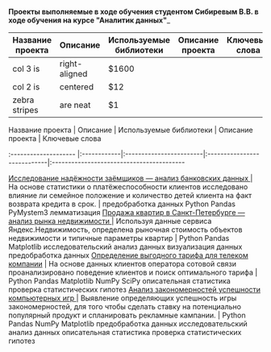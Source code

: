 __Проекты выполняемые в ходе обучения студентом Сибиревым В.В. в ходе обучения на курсе "Аналитик данных"___

| Название проекта        | Описание           | Используемые библиотеки | Описание проекта            | Ключевые слова
| ------------- |-------------| -----| -----| -----|
| col 3 is      | right-aligned | $1600 |   |      |
| col 2 is      | centered      |   $12 |   |      |
| zebra stripes | are neat      |    $1 |   |      |




Название проекта            | Описание    | Используемые библиотеки | Описание проекта            | Ключевые слова

:--------------------       |:------------|:------------------------|:----------------------------|:-----------------------------------------

<a href='https://github.com/Sibvlad/data_analysis_projects/blob/main/game_analysis/project5.ipynb'> Исследование надёжности заёмщиков — анализ банковских данных </a> | На основе статистики о платёжеспособности клиентов исследовано влияние ли семейное положение и количество детей клиента на факт возврата кредита в срок.     | предобработка данных Python Pandas PyMystem3 лемматизация
<a href='https://github.com/Sibvlad/data_analysis_projects/blob/main/game_analysis/project5.ipynb'> Продажа квартир в Санкт-Петербурге — анализ рынка недвижимости </a> | Используя данные сервиса Яндекс.Недвижимость, определена рыночная стоимость объектов недвижимости и типичные параметры квартир | Python Pandas Matplotlib исследовательский анализ данных визуализация данных предобработка данных
<a href='https://github.com/Sibvlad/data_analysis_projects/blob/main/game_analysis/project5.ipynb'>  Определение выгодного тарифа для телеком компании</a> | 
На основе данных клиентов оператора сотовой связи проанализировано поведение клиентов и поиск оптимального тарифа | Python Pandas Matplotlib NumPy SciPy описательная статистика проверка статистических гипотез
<a href='https://github.com/Sibvlad/data_analysis_projects/blob/main/game_analysis/project5.ipynb'> Анализ закономерностей успешности компьютерных игр </a> | Выявление определяющих успешность игры закономерностей, для того чтобы сделать ставку на потенциально популярный продукт и спланировать рекламные кампании.     | Python Pandas NumPy Matplotlib предобработка данных исследовательский анализ данных описательная статистика проверка статистических гипотез
